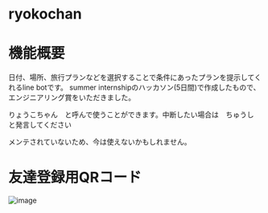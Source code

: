 # ryokochan
# 機能概要
日付、場所、旅行プランなどを選択することで条件にあったプランを提示してくれるline botです。
summer internshipのハッカソン(5日間)で作成したもので、エンジニアリング賞をいただきました。

りょうこちゃん　と呼んで使うことができます。中断したい場合は　ちゅうし　と発言してください

メンテされていないため、今は使えないかもしれません。
# 友達登録用QRコード
![image](https://user-images.githubusercontent.com/7344633/32131368-5d5749e8-bbe7-11e7-9e56-86e0e70d43d1.png)

